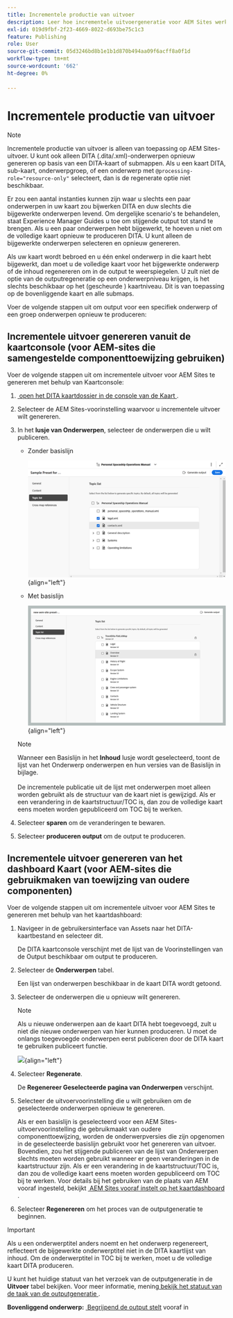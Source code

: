 ```yaml
---
title: Incrementele productie van uitvoer
description: Leer hoe incrementele uitvoergeneratie voor AEM Sites werkt in AEM Guides.
exl-id: 019d9fbf-2f23-4669-8022-d693be75c1c3
feature: Publishing
role: User
source-git-commit: 05d3246bd8b1e1b1d870b494aa09f6acff8a0f1d
workflow-type: tm+mt
source-wordcount: '662'
ht-degree: 0%

---
```



# Incrementele productie van uitvoer

>[!NOTE]
>
> Incrementele productie van uitvoer is alleen van toepassing op AEM Sites-uitvoer. U kunt ook alleen DITA \(.dita/.xml\)-onderwerpen opnieuw genereren op basis van een DITA-kaart of submappen. Als u een kaart DITA, sub-kaart, onderwerpgroep, of een onderwerp met `@processing-role="resource-only"` selecteert, dan is de regenerate optie niet beschikbaar.

Er zou een aantal instanties kunnen zijn waar u slechts een paar onderwerpen in uw kaart zou bijwerken DITA en duw slechts die bijgewerkte onderwerpen levend. Om dergelijke scenario&#39;s te behandelen, staat Experience Manager Guides u toe om stijgende output tot stand te brengen. Als u een paar onderwerpen hebt bijgewerkt, te hoeven u niet om de volledige kaart opnieuw te produceren DITA. U kunt alleen de bijgewerkte onderwerpen selecteren en opnieuw genereren.

Als uw kaart wordt bebroed en u één enkel onderwerp in die kaart hebt bijgewerkt, dan moet u de volledige kaart voor het bijgewerkte onderwerp of de inhoud regenereren om in de output te weerspiegelen. U zult niet de optie van de outputregeneratie op een onderwerpniveau krijgen, is het slechts beschikbaar op het \(gescheurde \) kaartniveau. Dit is van toepassing op de bovenliggende kaart en alle submaps.

Voer de volgende stappen uit om output voor een specifiek onderwerp of een groep onderwerpen opnieuw te produceren:

## Incrementele uitvoer genereren vanuit de kaartconsole (voor AEM-sites die samengestelde componenttoewijzing gebruiken)

Voer de volgende stappen uit om incrementele uitvoer voor AEM Sites te genereren met behulp van Kaartconsole:

1. [&#x200B; open het DITA kaartdossier in de console van de Kaart &#x200B;](./open-files-map-console.md).
1. Selecteer de AEM Sites-voorinstelling waarvoor u incrementele uitvoer wilt genereren.
1. In het **lusje van Onderwerpen**, selecteer de onderwerpen die u wilt publiceren.

   - Zonder basislijn

     ![&#x200B; het onderwerpenlijst van plaatsen &#x200B;](images/aem-presets-topic-list.png) {align="left"}

   - Met basislijn

     ![&#x200B; lijst van het het onderwerp van de a- plaatsen met basislijn &#x200B;](images/aem-presets-topic-list-new.png) {align="left"}

   >[!NOTE]
   >
   > Wanneer een Basislijn in het **Inhoud** lusje wordt geselecteerd, toont de lijst van het Onderwerp onderwerpen en hun versies van de Basislijn in bijlage.<br><br>
   > De incrementele publicatie uit de lijst met onderwerpen moet alleen worden gebruikt als de structuur van de kaart niet is gewijzigd. Als er een verandering in de kaartstructuur/TOC is, dan zou de volledige kaart eens moeten worden gepubliceerd om TOC bij te werken.

1. Selecteer **sparen** om de veranderingen te bewaren.
1. Selecteer **produceren output** om de output te produceren.


## Incrementele uitvoer genereren van het dashboard Kaart (voor AEM-sites die gebruikmaken van toewijzing van oudere componenten)

Voer de volgende stappen uit om incrementele uitvoer voor AEM Sites te genereren met behulp van het kaartdashboard:

1. Navigeer in de gebruikersinterface van Assets naar het DITA-kaartbestand en selecteer dit.

   De DITA kaartconsole verschijnt met de lijst van de Voorinstellingen van de Output beschikbaar om output te produceren.

1. Selecteer de **Onderwerpen** tabel.

   Een lijst van onderwerpen beschikbaar in de kaart DITA wordt getoond.

1. Selecteer de onderwerpen die u opnieuw wilt genereren.

   >[!NOTE]
   >
   > Als u nieuwe onderwerpen aan de kaart DITA hebt toegevoegd, zult u niet die nieuwe onderwerpen van hier kunnen produceren. U moet de onlangs toegevoegde onderwerpen eerst publiceren door de DITA kaart te gebruiken publiceert functie.

   ![](images/regenerate-topics.png){align="left"}

1. Selecteer **Regenerate**.

   De **Regenereer Geselecteerde pagina van Onderwerpen** verschijnt.

1. Selecteer de uitvoervoorinstelling die u wilt gebruiken om de geselecteerde onderwerpen opnieuw te genereren.

   Als er een basislijn is geselecteerd voor een AEM Sites-uitvoervoorinstelling die gebruikmaakt van oudere componenttoewijzing, worden de onderwerpversies die zijn opgenomen in de geselecteerde basislijn gebruikt voor het genereren van uitvoer. Bovendien, zou het stijgende publiceren van de lijst van Onderwerpen slechts moeten worden gebruikt wanneer er geen veranderingen in de kaartstructuur zijn. Als er een verandering in de kaartstructuur/TOC is, dan zou de volledige kaart eens moeten worden gepubliceerd om TOC bij te werken. Voor details bij het gebruiken van de plaats van AEM vooraf ingesteld, bekijkt [&#x200B; AEM Sites vooraf instelt op het kaartdashboard &#x200B;](./generate-output-aem-site-map-dashboard.md).


1. Selecteer **Regenereren** om het proces van de outputgeneratie te beginnen.


>[!IMPORTANT]
>
> Als u een onderwerptitel anders noemt en het onderwerp regenereert, reflecteert de bijgewerkte onderwerptitel niet in de DITA kaartlijst van inhoud. Om de onderwerptitel in TOC bij te werken, moet u de volledige kaart DITA produceren.

U kunt het huidige statuut van het verzoek van de outputgeneratie in de **Uitvoer** tabel bekijken. Voor meer informatie, mening [&#x200B; bekijk het statuut van de taak van de outputgeneratie &#x200B;](#view-the-status-of-the-output-generation-task).



**Bovenliggend onderwerp:** [&#x200B; Begrijpend de output stelt &#x200B;](generate-output-understand-presets.md) vooraf in
